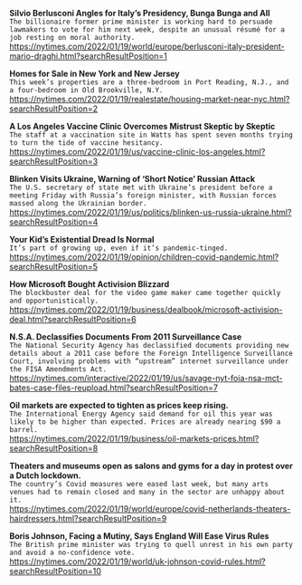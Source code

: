**Silvio Berlusconi Angles for Italy’s Presidency, Bunga Bunga and All**\
`The billionaire former prime minister is working hard to persuade lawmakers to vote for him next week, despite an unusual résumé for a job resting on moral authority.`\
https://nytimes.com/2022/01/19/world/europe/berlusconi-italy-president-mario-draghi.html?searchResultPosition=1

**Homes for Sale in New York and New Jersey**\
`This week’s properties are a three-bedroom in Port Reading, N.J., and a four-bedroom in Old Brookville, N.Y.`\
https://nytimes.com/2022/01/19/realestate/housing-market-near-nyc.html?searchResultPosition=2

**A Los Angeles Vaccine Clinic Overcomes Mistrust Skeptic by Skeptic**\
`The staff at a vaccination site in Watts has spent seven months trying to turn the tide of vaccine hesitancy.`\
https://nytimes.com/2022/01/19/us/vaccine-clinic-los-angeles.html?searchResultPosition=3

**Blinken Visits Ukraine, Warning of ‘Short Notice’ Russian Attack**\
`The U.S. secretary of state met with Ukraine’s president before a  meeting Friday with Russia’s foreign minister, with Russian forces massed along the Ukrainian border.`\
https://nytimes.com/2022/01/19/us/politics/blinken-us-russia-ukraine.html?searchResultPosition=4

**Your Kid’s Existential Dread Is Normal**\
`It’s part of growing up, even if it’s pandemic-tinged.`\
https://nytimes.com/2022/01/19/opinion/children-covid-pandemic.html?searchResultPosition=5

**How Microsoft Bought Activision Blizzard**\
`The blockbuster deal for the video game maker came together quickly and opportunistically.`\
https://nytimes.com/2022/01/19/business/dealbook/microsoft-activision-deal.html?searchResultPosition=6

**N.S.A. Declassifies Documents From 2011 Surveillance Case**\
`The National Security Agency has declassified documents providing new details about a 2011 case before the Foreign Intelligence Surveillance Court, involving problems with “upstream” internet surveillance under the FISA Amendments Act.`\
https://nytimes.com/interactive/2022/01/19/us/savage-nyt-foia-nsa-mct-bates-case-files-reupload.html?searchResultPosition=7

**Oil markets are expected to tighten as prices keep rising.**\
`The International Energy Agency said demand for oil this year was likely to be higher than expected. Prices are already nearing $90 a barrel.`\
https://nytimes.com/2022/01/19/business/oil-markets-prices.html?searchResultPosition=8

**Theaters and museums open as salons and gyms for a day in protest over a Dutch lockdown.**\
`The country’s Covid measures were eased last week, but many arts venues had to remain closed and many in the sector are unhappy about it.`\
https://nytimes.com/2022/01/19/world/europe/covid-netherlands-theaters-hairdressers.html?searchResultPosition=9

**Boris Johnson, Facing a Mutiny, Says England Will Ease Virus Rules**\
`The British prime minister was trying to quell unrest in his own party and avoid a no-confidence vote.`\
https://nytimes.com/2022/01/19/world/uk-johnson-covid-rules.html?searchResultPosition=10


